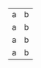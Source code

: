 <table>
<tr><td>a</td><td>b</td></tr>
<tr><td>a</td><td>b</td></tr>
<tr><td>a</td><td>b</td></tr>
<tr><td>a</td><td>b</td></tr>
</tables>
